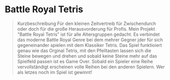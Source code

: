 # Battle Royal Tetris

> Kurzbeschreibung
Für den kleinen Zeitvertreib für Zwischendurch oder doch für die große Herausvorderung für Profis.
Mein Projekt "Battle Royal Tetris" ist für alle Altersgruppen gedacht. Es verbindet das moderne Battle Royal Genre bei dem mehrer Gegner jder für sich gegeneinander spielen mit dem Klassiker Tetris.
Das Spiel funktioiert genau wie das Orginal Tetris, mit den Pfeiltasten lassen sich die Steine bewegen und drehen und sobald keine Steine mehr auf das Spielfeld passen ist es Game Over. Sobald ein Spieler eine Reihe vervollständigt erscheinen volle Reihen bei den anderen Spielern.
Wer als letzes noch im Spiel ist gewinnt!

